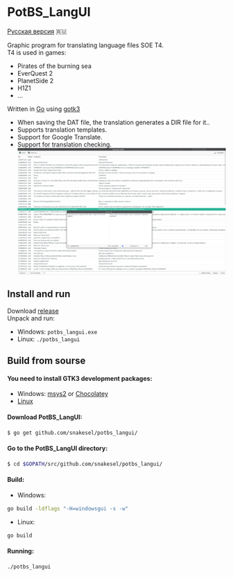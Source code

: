 # PotBS_LangUI

[Русская версия](README.md) 🇷🇺

Graphic program for translating language files SOE T4.  
T4 is used in games:
* Pirates of the burning sea
* EverQuest 2
* PlanetSide 2
* H1Z1
* ...

Written in [Go](https://golang.org/) using [gotk3](https://github.com/gotk3/gotk3)
* When saving the DAT file, the translation generates a DIR file for it..
* Supports translation templates.
* Support for Google Translate.
* Support for translation checking.
![](screen/main.png)
## Install and run
Download [release](https://github.com/SnakeSel/PotBS_LangUI/releases)  
Unpack and run:
- Windows: `potbs_langui.exe`
- Linux: `./potbs_langui`

## Build from sourse
#### You need to install GTK3 development packages:
- Windows: [msys2](https://www.gtk.org/docs/installations/windows/#using-gtk-from-msys2-packages) or [Chocolatey](https://github.com/gotk3/gotk3/wiki/Installing-on-Windows)
- [Linux](https://github.com/gotk3/gotk3/wiki/Installing-on-Linux)

#### Download PotBS_LangUI:
```sh
$ go get github.com/snakesel/potbs_langui/
```
#### Go to the PotBS_LangUI directory:
```sh
$ cd $GOPATH/src/github.com/snakesel/potbs_langui/
```
#### Build:
- Windows:
```sh
go build -ldflags "-H=windowsgui -s -w"
```
- Linux:
```sh
go build
```
#### Running:
```sh
./potbs_langui
```
